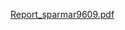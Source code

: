 [Report_sparmar9609.pdf](https://github.com/user-attachments/files/16777542/Report_sparmar9609.pdf)
